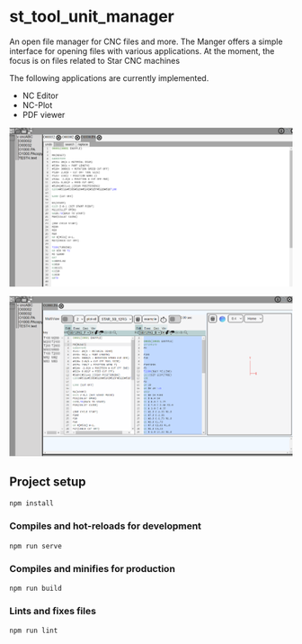# st_tool_unit_manager

An open file manager for CNC files and more. 
The Manger offers a simple interface for opening files with various applications.
 At the moment, the focus is on files related to Star CNC machines 

The following applications are currently implemented. 
- NC Editor 
- NC-Plot
- PDF viewer


![alt text](imageApplication.png)


![alt text](imageNCPlot.png)

## Project setup
```
npm install
```

### Compiles and hot-reloads for development
```
npm run serve
```

### Compiles and minifies for production
```
npm run build
```

### Lints and fixes files
```
npm run lint
```


